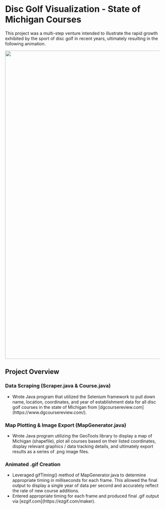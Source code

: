 # Disc Golf Visualization - State of Michigan Courses

This project was a multi-step venture intended to illustrate the rapid growth exhibited by the sport of disc golf in recent years, ultimately resulting in the following animation.

<img src="/images/_DiscGolfVisualization.gif?raw=true" width="1000px">

## Project Overview

### Data Scraping (Scraper.java & Course.java)
<ul>
<li>Wrote Java program that utilized the Selenium framework to pull down name, location, coordinates, and year of establishment data for all disc golf courses in the state of Michigan from [dgcoursereview.com](https://www.dgcoursereview.com/).</li>
</ul>

### Map Plotting & Image Export (MapGenerator.java)
<ul>
<li>Wrote Java program utilizing the GeoTools library to display a map of Michigan (shapefile), plot all courses based on their listed coordinates, display relevant graphics / data tracking details, and ultimately export results as a series of .png image files.</li>
 </ul>
 
### Animated .gif Creation
<ul>
<li>Leveraged gifTiming() method of MapGenerator.java to determine appropriate timing in milliseconds for each frame. This allowed the final output to display a single year of data per second and accurately reflect the rate of new course additions.</li>
<li>Entered appropriate timing for each frame and produced final .gif output via [ezgif.com](https://ezgif.com/maker).</li>
</ul>